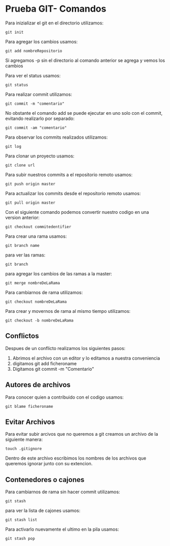 # Prueba GIT- Comandos
Para inizializar el git en el directorio utilizamos:
    
    git init

Para agregar los cambios usamos:

    git add nombreRepositorio

Si agregamos -p sin el directorio al comando anterior se agrega y vemos 
los cambios

Para ver el status usamos:

    git status

Para realizar commit utilizamos:

    git commit -m "comentario"

No obstante el comando add se puede ejecutar en uno solo con el commit, evitando realizarlo por separado:

    git commit -am "comentario"

Para observar los commits realizados utilizamos:

    git log

Para clonar un proyecto usamos:

    git clone url

Para subir nuestros commits a el repositorio remoto usamos:

    git push origin master

Para actualizar los commits desde el repositorio remoto usamos:

    git pull origin master
Con el siguiente comando podemos convertir nuestro codigo en una version anterior:

    git checkout commitedentifier

Para crear una rama usamos:

    git branch name

para ver las ramas:

    git branch

para agregar los cambios de las ramas a la master:

    git merge nombreDeLaRama

Para cambiarnos de rama utilizamos:

    git checkout nombreDeLaRama

Para crear y movernos de rama al mismo tiempo utilizamos:

    git checkout -b nombreDeLaRama

 ## Conflictos

 Despues de un conflicto realizamos los siguientes pasos:
  1. Abrimos el archivo con un editor y lo editamos a nuestra conveniencia
  2. digitamos git add ficheroname
  3. Digitamos git commit -m "Comentario"

  ## Autores de archivos

  Para conocer quien a contribuido con el codigo usamos:

    git blame ficheroname

 ## Evitar Archivos

 Para evitar subir arcivos que no queremos a git creamos un archivo de la siguiente manera:

    touch .gitignore

Dentro de este archivo escribimos los nombres de los archivos que queremos ignorar junto con su extencion.

 ## Contenedores o cajones

 Para cambiarnos de rama sin hacer commit utilizamos:

    git stash

para ver la lista de cajones usamos:

    git stash list

Para activarlo nuevamente el ultimo en la pila usamos:

    git stash pop




